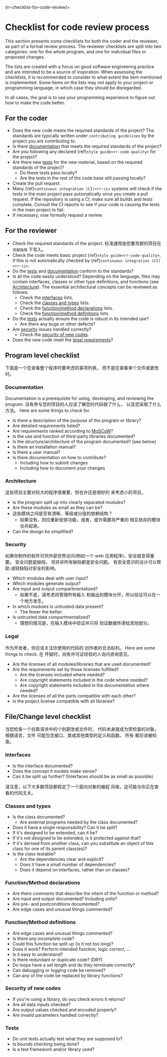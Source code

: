 (rr-checklist-for-code-review)=
# Checklist for code review process

This section presents some checklists for both the coder and the reviewer, as part of a formal review process. The reviewer checklists are split into two categories: one for the whole program, and one for individual files or proposed changes.

The lists are created with a focus on good software engineering practice and are intended to be a source of inspiration. When assessing the checklists, it is recommended to consider to what extent the item mentioned is implemented. Some items on the lists may not apply to your project or programming language, in which case they should be disregarded.

In all cases, the goal is to use your programming experience to figure out how to make the code better.

## For the coder

- Does the new code meets the required standards of the project? The standards are typically written under `contributing guidelines` by the project you are contributing to.
- Is there [documentation](#documentation) that meets the required standards of the project?
- Are you following any declared {ref}`style guide<rr-code-quality>` for the project?
- Are there new [tests](#tests) for the new material, based on the required standards of the project?
  - Do these tests pass locally?
  - Are the tests in the rest of the code base still passing locally?
- Create the pull request.
- Many {ref}`continuous integration (CI)<rr-ci>` systems will check if the tests in the main project pass automatically once you create a pull request. If the repository is using a CI, make sure all builds and tests complete. Consult the CI reports to see if your code is causing the tests in the main project to fail.
- If necessary, now formally request a review.

## For the reviewer

- Check the required standards of the project. 标准通常由您要贡献的项目在 `贡献指南` 下写入。
- Check the code meets basic project {ref}`style guide<rr-code-quality>`, if this is not automatically checked by {ref}`continuous integration (CI)<rr-ci>`.
- Do the [tests](#tests) and [documentation](#documentation) conform to the standards?
- Is all the code easily understood? Depending on the language, files may contain interfaces, classes or other type definitions, and functions (see [Architecture](#architecture)). The essential architectural concepts can be reviewed as follows:
  - Check the [interfaces](#interfaces) lists.
  - Check the [classes and types](#classes-and-types) lists.
  - Check the [function/method declarations](#function-method-declarations) lists.
  - Check the [function/method definitions](#function-method-definitions) lists.
- Do the [tests](#tests) actually ensure the code is robust in its intended use?
  - Are there any bugs or other defects?
- Are [security](#security) issues handled correctly?
  - Check the [security of new codes](#security-of-new-codes).
- Does the new code meet the [legal requirements](#legal)?

## Program level checklist

下面是一个在查看整个程序时要考虑的事项列表。 而不是在查看单个文件或更改时。

### Documentation

Documentation is a prerequisite for using, developing, and reviewing the program. 没有参与您的项目的人应该了解您的代码做了什么， 以及您采取了什么方法。 Here are some things to check for.

- Is there a description of the purpose of the program or library?
- Are detailed requirements listed?
- Are requirements ranked according to [MoSCoW](https://en.wikipedia.org/wiki/MoSCoW_method)?
- Is the use and function of third-party libraries documented?
- Is the structure/architecture of the program documented? (see below)
- Is there an installation manual?
- Is there a user manual?
- Is there documentation on how to contribute?
  - Including how to submit changes
  - Including how to document your changes

### Architecture

这些项目主要对较大的程序很重要，但也许还是很好的 来考虑小的项目。

- Is the program split up into clearly separated modules?
- Are these modules as small as they can be?
- 这些模块之间是否有清晰、等级或分层的依赖结构？
  - 如果没有，则应重新安排功能，或者，或许需要将严重的 相互依存的模块合并起来。
- Can the design be simplified?

### Security

如果你制作的软件可供外部世界访问(例如一个 web 应用程序)，安全就变得重要。 安全问题是缺陷， 但并非所有缺陷都是安全问题。 有安全意识的设计可以帮助 减轻缺陷对安全的影响。

- Which modules deal with user input?
- Which modules generate output?
- Are input and output compartmentalized?
  - 如果不是，请考虑将管理所有输入 和输出的模块分开，所以验证可以在一个地方发生。
- In which modules is untrusted data present?
  - The fewer the better.
- Is untrusted data compartmentalized?
  - 理想的情况是，在输入模块中验证并只将 验证数据传递给其他部分。

### Legal

作为开发者，你应该关注你使用的代码的 创作者的合法权利。 Here are some things to check. 在 怀疑时，向有许可证经验的人询问咨询意见。

- Are the licenses of all modules/libraries that are used documented?
- Are the requirements set by those licenses fulfilled?
  - Are the licenses included where needed?
  - Are copyright statements included in the code where needed?
  - Are copyright statements included in the documentation where needed?
- Are the licenses of all the parts compatible with each other?
- Is the project license compatible with all libraries?

## File/Change level checklist

当您检查一个拉取请求中的个别更改或文件时， 代码本身就成为受检查的对象。 根据语言，文件 可能包含接口、类或其他类型的定义和函数。 所有 都应该被检查。

### Interfaces

- Is the interface documented?
- Does the concept it models make sense?
- Can it be split up further? (Interfaces should be as small as possible)

请注意，以下大多数项目都假定了一个面向对象的编程 风格，这可能与你正在查看的代码无关。

### Classes and types

- Is the class documented?
  - Are external programs needed by the class documented?
- Does it have a single responsibility? Can it be split?
- If it's designed to be extended, can it be?
- If it's not designed to be extended, is it protected against that?
- If it's derived from another class, can you substitute an object of this class for one of its parent class(es)?
- Is the class testable?
  - Are the dependencies clear and explicit?
  - Does it have a small number of dependencies?
  - Does it depend on interfaces, rather than on classes?

### Function/Method declarations

- Are there comments that describe the intent of the function or method?
- Are input and output documented? Including units?
- Are pre- and postconditions documented?
- Are edge cases and unusual things commented?

### Function/Method definitions

- Are edge cases and unusual things commented?
- Is there any incomplete code?
- Could this function be split up (is it not too long)?
- Does it work? Perform intended function, logic correct, ...
- Is it easy to understand?
- Is there redundant or duplicate code? (DRY)
- Do loops have a set length and do they terminate correctly?
- Can debugging or logging code be removed?
- Can any of the code be replaced by library functions?

### Security of new codes

- If you're using a library, do you check errors it returns?
- Are all data inputs checked?
- Are output values checked and encoded properly?
- Are invalid parameters handled correctly?

### Tests

- Do unit tests actually test what they are supposed to?
- Is bounds checking being done?
- Is a test framework and/or library used?

